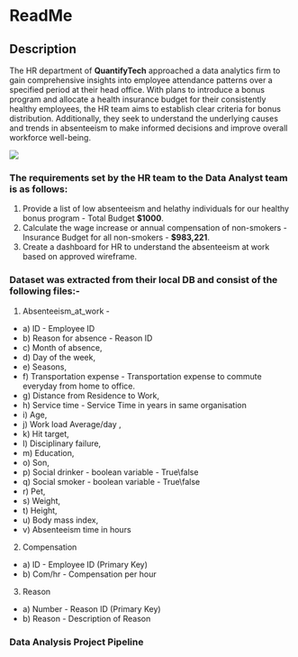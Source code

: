 # ReadMe
## Description

The HR department of **QuantifyTech** approached a data analytics firm to gain comprehensive insights into employee attendance patterns over a specified period at their 
head office. With plans to introduce a bonus program and allocate a health insurance budget for their consistently healthy employees, the HR team aims to establish 
clear criteria for bonus distribution. Additionally, they seek to understand the underlying causes and trends in absenteeism to make informed decisions and improve 
overall workforce well-being.

![](https://www.shutterstock.com/shutterstock/photos/1562208520/display_1500/stock-vector-hr-employee-care-support-of-professional-growth-vector-illustration-for-web-banner-infographics-1562208520.jpg)

### The requirements set by the HR team to the Data Analyst team is as follows:
1) Provide a list of low absenteeism and helathy individuals for our healthy bonus program - Total Budget **$1000**.
2) Calculate the wage increase or annual compensation of non-smokers - Insurance Budget for all non-smokers - **$983,221**.
3) Create a dashboard for HR to understand the absenteeism at work based on approved wireframe.

### Dataset was extracted from their local DB and consist of the following files:-
1) Absenteeism_at_work - 
+ a) ID - Employee ID
+ b) Reason for absence - Reason ID
+  c) Month of absence,
+ d) Day of the week,
+  e) Seasons,
+  f) Transportation expense - Transportation expense to commute everyday from home to office.
+  g) Distance from Residence to Work,
+  h) Service time - Service Time in years in same organisation
+  i) Age,
+  j) Work load Average/day ,
+  k) Hit target,
+  l) Disciplinary failure,
+  m) Education,
+  o) Son,
+  p) Social drinker - boolean variable - True\false
+  q) Social smoker - boolean variable - True\false
+  r) Pet,
+  s) Weight,
+  t) Height,
+  u) Body mass index,
+  v) Absenteeism time in hours

2) Compensation 
+  a) ID - Employee ID (Primary Key)
+  b) Com/hr - Compensation per hour

3) Reason
+  a) Number - Reason ID (Primary Key)
+  b) Reason - Description of Reason



### Data Analysis Project Pipeline
